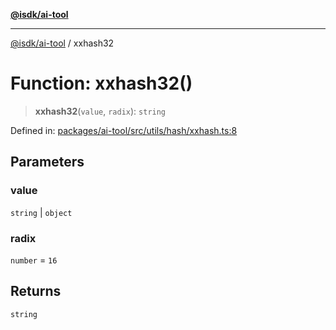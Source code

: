 [**@isdk/ai-tool**](../README.md)

***

[@isdk/ai-tool](../globals.md) / xxhash32

# Function: xxhash32()

> **xxhash32**(`value`, `radix`): `string`

Defined in: [packages/ai-tool/src/utils/hash/xxhash.ts:8](https://github.com/isdk/ai-tool.js/blob/077730e62e6c723611b64a587e36b69766741af4/src/utils/hash/xxhash.ts#L8)

## Parameters

### value

`string` | `object`

### radix

`number` = `16`

## Returns

`string`

